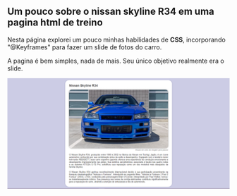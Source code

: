 <h2>Um pouco sobre o nissan skyline R34 em uma pagina html de treino</h2>
<p>Nesta página explorei um pouco minhas habilidades de <strong>CSS</strong>, incorporando "@Keyframes" para fazer um slide de fotos do carro.</p>
<p>A pagina é bem simples, nada de mais. Seu único objetivo realmente era o slide.</p>
<img src="Screenshot_1.png" alt="foto da pagina">
